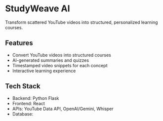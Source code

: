 # StudyWeave AI

Transform scattered YouTube videos into structured, personalized learning courses.

## Features
- Convert YouTube videos into structured courses
- AI-generated summaries and quizzes
- Timestamped video snippets for each concept
- Interactive learning experience

## Tech Stack
- Backend: Python Flask
- Frontend: React
- APIs: YouTube Data API, OpenAI/Gemini, Whisper
- Database:

